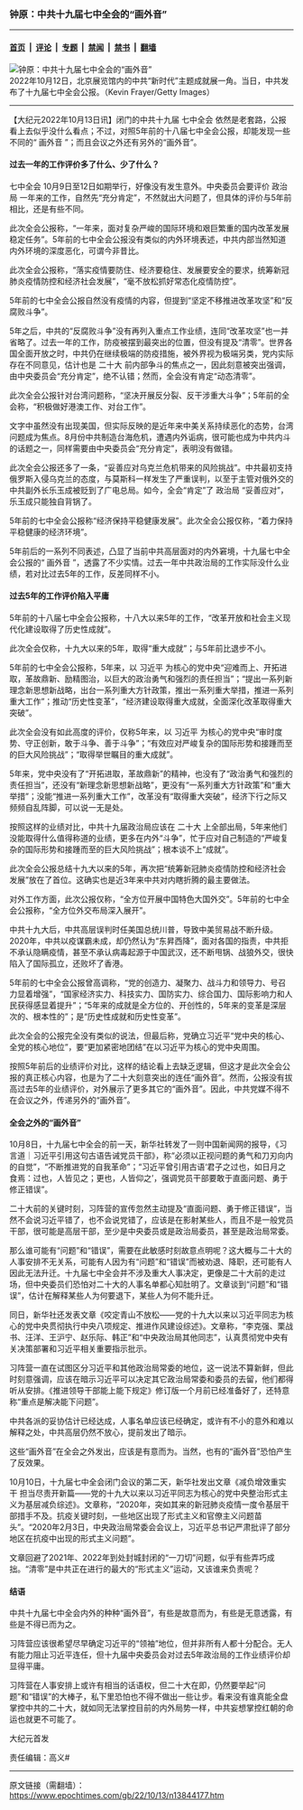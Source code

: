 ### 钟原：中共十九届七中全会的“画外音”

---

#### [首页](../../../..?n13844177) &nbsp;|&nbsp; [评论](../../../../../epoch-comment?n13844177) &nbsp;|&nbsp; [专题](../../../../../epoch-special?n13844177) &nbsp;|&nbsp; [禁闻](../../../../../epoch-news?n13844177) &nbsp;|&nbsp; [禁书](../../../../../books?n13844177) &nbsp;|&nbsp; [翻墙](https://github.com/gfw-breaker/nogfw/blob/master/README.md?n13844177)


<div><img alt="钟原：中共十九届七中全会的“画外音”" class="attachment-djy_600_400 size-djy_600_400 wp-post-image" src="https://i.epochtimes.com/assets/uploads/2022/10/id13844179-GettyImages-1432806361_light-600x400.jpg"/>
<div class="caption">
 2022年10月12日，北京展览馆内的中共“新时代”主题成就展一角。当日，中共发布了十九届七中全会公报。（Kevin Frayer/Getty Images）
</div></div><hr/><div class="post_content" id="artbody" itemprop="articleBody">
 <!-- article content begin -->
 <p>
  【大纪元2022年10月13日讯】闭门的中共十九届
  <ok href="https://www.epochtimes.com/gb/tag/%E4%B8%83%E4%B8%AD%E5%85%A8%E4%BC%9A.html">
   七中全会
  </ok>
  依然是老套路，公报看上去似乎没什么看点；不过，对照5年前的十八届七中全会公报，却能发现一些不同的“
  <ok href="https://www.epochtimes.com/gb/tag/%E7%94%BB%E5%A4%96%E9%9F%B3.html">
   画外音
  </ok>
  ”；而且会议之外还有另外的“画外音”。
 </p>
 <h4>
  过去一年的工作评价多了什么、少了什么？
 </h4>
 <p>
  <ok href="https://www.epochtimes.com/gb/tag/%E4%B8%83%E4%B8%AD%E5%85%A8%E4%BC%9A.html">
   七中全会
  </ok>
  10月9日至12日如期举行，好像没有发生意外。中央委员会要评价
  <ok href="https://www.epochtimes.com/gb/tag/%E6%94%BF%E6%B2%BB%E5%B1%80.html">
   政治局
  </ok>
  一年来的工作，自然先“充分肯定”，不然就出大问题了，但具体的评价与5年前相比，还是有些不同。
 </p>
 <p>
  此次全会公报称，“一年来，面对复杂严峻的国际环境和艰巨繁重的国内改革发展稳定任务”。5年前的七中全会公报没有类似的内外环境表述，中共内部当然知道内外环境的深度恶化，可谓今非昔比。
 </p>
 <p>
  此次全会公报称，“落实疫情要防住、经济要稳住、发展要安全的要求，统筹新冠肺炎疫情防控和经济社会发展”，“毫不放松抓好常态化疫情防控”。
 </p>
 <p>
  5年前的七中全会公报自然没有疫情的内容，但提到“坚定不移推进改革攻坚”和“反腐败斗争”。
 </p>
 <p>
  5年之后，中共的“反腐败斗争”没有再列入重点工作业绩，连同“改革攻坚”也一并省略了。过去一年的工作，防疫被摆到最突出的位置，但没有提及“清零”。世界各国全面开放之时，中共仍在继续极端的防疫措施，被外界视为极端另类，党内实际存在不同意见，估计也是
  <ok href="https://www.epochtimes.com/gb/tag/%E4%BA%8C%E5%8D%81%E5%A4%A7.html">
   二十大
  </ok>
  前内部争斗的焦点之一，因此刻意被突出强调，由中央委员会“充分肯定”，绝不认错；然而，全会没有肯定“动态清零”。
 </p>
 <p>
  此次全会公报针对台湾问题称，“坚决开展反分裂、反干涉重大斗争”；5年前的全会称，“积极做好港澳工作、对台工作”。
 </p>
 <p>
  文字中虽然没有出现美国，但实际反映的是近年来中美关系持续恶化的态势，台湾问题成为焦点。8月份中共制造台海危机，遭遇内外诟病，很可能也成为中共内斗的话题之一，同样需要由中央委员会“充分肯定”，表明没有做错。
 </p>
 <p>
  此次全会公报还多了一条，“妥善应对乌克兰危机带来的风险挑战”。中共最初支持俄罗斯入侵乌克兰的态度，与莫斯科一样发生了严重误判，以至于主管对俄外交的中共副外长乐玉成被贬到了广电总局。如今，全会“肯定”了
  <ok href="https://www.epochtimes.com/gb/tag/%E6%94%BF%E6%B2%BB%E5%B1%80.html">
   政治局
  </ok>
  “妥善应对”，乐玉成只能独自背锅了。
 </p>
 <p>
  5年前的七中全会公报称“经济保持平稳健康发展”。此次全会公报仅称，“着力保持平稳健康的经济环境”。
 </p>
 <p>
  5年前后的一系列不同表述，凸显了当前中共高层面对的内外窘境，十九届七中全会公报的“
  <ok href="https://www.epochtimes.com/gb/tag/%E7%94%BB%E5%A4%96%E9%9F%B3.html">
   画外音
  </ok>
  ”，透露了不少实情。过去一年中共政治局的工作实际没什么业绩，若对比过去5年的工作，反差同样不小。
 </p>
 <h4>
  过去5年的工作评价陷入平庸
 </h4>
 <p>
  5年前的十八届七中全会公报称，十八大以来5年的工作，“改革开放和社会主义现代化建设取得了历史性成就”。
 </p>
 <p>
  此次全会仅称，十九大以来的5年，取得“重大成就”；与5年前比退步不小。
 </p>
 <p>
  5年前的七中全会公报称，5年来，以
  <ok href="https://www.epochtimes.com/gb/tag/%E4%B9%A0%E8%BF%91%E5%B9%B3.html">
   习近平
  </ok>
  为核心的党中央“迎难而上、开拓进取，革故鼎新、励精图治，以巨大的政治勇气和强烈的责任担当”；“提出一系列新理念新思想新战略，出台一系列重大方针政策，推出一系列重大举措，推进一系列重大工作”；推动“历史性变革”，“经济建设取得重大成就，全面深化改革取得重大突破”。
 </p>
 <p>
  此次全会没有如此高度的评价，仅称5年来，以
  <ok href="https://www.epochtimes.com/gb/tag/%E4%B9%A0%E8%BF%91%E5%B9%B3.html">
   习近平
  </ok>
  为核心的党中央“审时度势、守正创新，敢于斗争、善于斗争”；“有效应对严峻复杂的国际形势和接踵而至的巨大风险挑战”；“取得举世瞩目的重大成就”。
 </p>
 <p>
  5年来，党中央没有了“开拓进取，革故鼎新”的精神，也没有了“政治勇气和强烈的责任担当”，还没有“新理念新思想新战略”，更没有“一系列重大方针政策”和“重大举措”；没能“推进一系列重大工作”，改革没有“取得重大突破”，经济下行之际又频频自乱阵脚，可以说一无是处。
 </p>
 <p>
  按照这样的业绩对比，中共十九届政治局应该在
  <ok href="https://www.epochtimes.com/gb/tag/%E4%BA%8C%E5%8D%81%E5%A4%A7.html">
   二十大
  </ok>
  上全部出局，5年来他们没能取得什么值得称道的业绩，更多在内外“斗争”，忙于应对自己制造的“严峻复杂的国际形势和接踵而至的巨大风险挑战”；根本谈不上“成就”。
 </p>
 <p>
  此次全会公报总结十九大以来的5年，再次把“统筹新冠肺炎疫情防控和经济社会发展”放在了首位。这确实也是近3年来中共对内瞎折腾的最主要做法。
 </p>
 <p>
  对外工作方面，此次公报仅称，“全方位开展中国特色大国外交”。5年前的七中全会公报称，“全方位外交布局深入展开”。
 </p>
 <p>
  中共十九大后，中共高层误判时任美国总统川普，导致中美贸易战不断升级。2020年，中共以疫谋霸未成，却仍然认为“东昇西降”，面对各国的指责，中共拒不承认隐瞒疫情，甚至不承认病毒起源于中国武汉，还不断甩锅、战狼外交，很快陷入了国际孤立，还败坏了香港。
 </p>
 <p>
  5年前的七中全会公报曾高调称，“党的创造力、凝聚力、战斗力和领导力、号召力显着增强”，“国家经济实力、科技实力、国防实力、综合国力、国际影响力和人民获得感显着提升”；“5年来的成就是全方位的、开创性的，5年来的变革是深层次的、根本性的”；是“历史性成就和历史性变革”。
 </p>
 <p>
  此次全会的公报完全没有类似的说法，但最后称，党确立习近平“党中央的核心、全党的核心地位”，要“更加紧密地团结”在以习近平为核心的党中央周围。
 </p>
 <p>
  按照5年前后的业绩评价对比，这样的结论看上去缺乏逻辑，但这才是此次全会公报的真正核心内容，也是为了二十大刻意突出的连任“画外音”。然而，公报没有拔高过去5年的业绩评价，对外展示了更多其它的“画外音”。因此，中共党媒不得不在会议之外，传递另外的“画外音”。
 </p>
 <h4>
  全会之外的“画外音”
 </h4>
 <p>
  10月8日，十九届七中全会的前一天，新华社转发了一则中国新闻网的报导，《习言道｜习近平引用这句古语告诫党员干部》，称“必须以正视问题的勇气和刀刃向内的自觉”，“不断推进党的自我革命”；“习近平曾引用古语‘君子之过也，如日月之食焉：过也，人皆见之；更也，人皆仰之’，强调党员干部要敢于直面问题、勇于修正错误”。
 </p>
 <p>
  二十大前的关键时刻，习阵营的宣传忽然主动提及“直面问题、勇于修正错误”，当然不会说习近平错了，也不会说党错了，应该是在影射某些人，而且不是一般党员干部，很可能是高层干部，至少是中央委员或是政治局委员，甚至是政治局常委。
 </p>
 <p>
  那么谁可能有“问题”和“错误”，需要在此敏感时刻故意点明呢？这大概与二十大的人事安排不无关系，可能有人因为有“问题”和“错误”而被劝退、降职，还可能有人因此无法升迁。十九届七中全会并不涉及重大人事决定，更像是二十大前的走过场，但中央委员们恐怕对二十大的人事名单都心知肚明了。文章谈到“问题”和“错误”，估计在解释某些人为何要退下，某些人为何不能升迁。
 </p>
 <p>
  同日，新华社还发表文章《咬定青山不放松——党的十九大以来以习近平同志为核心的党中央贯彻执行中央八项规定、推进作风建设综述》。文章称，“李克强、栗战书、汪洋、王沪宁、赵乐际、韩正”和“中央政治局其他同志”，认真贯彻党中央有关决策部署和习近平相关重要指示批示。
 </p>
 <p>
  习阵营一直在试图区分习近平和其他政治局常委的地位，这一说法不算新鲜，但此时刻意强调，应该在暗示习近平可以决定其它政治局常委和委员的去留，他们都得听从安排。《推进领导干部能上能下规定》修订版一个月前已经准备好了，还特意称“重点是解决能下问题”。
 </p>
 <p>
  中共各派的妥协估计已经达成，人事名单应该已经确定，或许有不小的意外和难以解释之处，中共高层仍然不放心，提前发出了暗示。
 </p>
 <p>
  这些“画外音”在全会之外发出，应该是有意而为。当然，也有的“画外音”恐怕产生了反效果。
 </p>
 <p>
  10月10日，十九届七中全会闭门会议的第二天，新华社发出文章《减负增效重实干 担当尽责开新篇——党的十九大以来以习近平同志为核心的党中央整治形式主义为基层减负综述》。文章称，“2020年，突如其来的新冠肺炎疫情一度令基层干部措手不及。抗疫关键时刻，一些地区出现了形式主义和官僚主义问题苗头”。“2020年2月3日，中央政治局常委会会议上，习近平总书记严肃批评了部分地区在抗疫中出现的形式主义问题”。
 </p>
 <p>
  文章回避了2021年、2022年到处封城封闭的“一刀切”问题，似乎有些弄巧成拙。“清零”是中共正在进行的最大的“形式主义”运动，又该谁来负责呢？
 </p>
 <h4>
  结语
 </h4>
 <p>
  中共十九届七中全会内外的种种“画外音”，有些是故意而为，有些是无意透露，有些是不得已而为之。
 </p>
 <p>
  习阵营应该很希望尽早确定习近平的“领袖”地位，但并非所有人都十分配合。无人有能力阻止习近平连任，但十九届中央委员会对过去5年政治局的工作业绩评价却显得平庸。
 </p>
 <p>
  习阵营在人事安排上或许有相当的话语权，但二十大在即，仍然要举起“问题”和“错误”的大棒子，私下里恐怕也不得不做出一些让步。看来没有谁真能全盘掌控中共的二十大，就如同无法掌控目前的内外局势一样，中共妄想掌控红朝的命运也就更不可能了。
 </p>
 <p>
  大纪元首发
 </p>
 <p>
  责任编辑：高义#
 </p>
 <!-- article content end -->
 <div id="below_article_ad">
 </div>
</div>


---

原文链接（需翻墙）：https://www.epochtimes.com/gb/22/10/13/n13844177.htm
